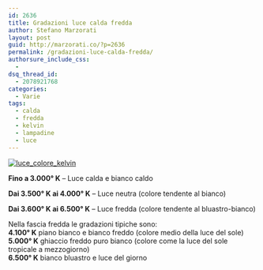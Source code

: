 ```yaml
---
id: 2636
title: Gradazioni luce calda fredda
author: Stefano Marzorati
layout: post
guid: http://marzorati.co/?p=2636
permalink: /gradazioni-luce-calda-fredda/
authorsure_include_css:
  - 
dsq_thread_id:
  - 2078921768
categories:
  - Varie
tags:
  - calda
  - fredda
  - kelvin
  - lampadine
  - luce
---
```

[<img src="http://res.cloudinary.com/marzorati-co/image/upload/v1408107873/luce_colore_kelvin_rr1mqj.png" alt="luce_colore_kelvin" class="aligncenter size-full wp-image-2639" />][1]

**Fino a 3.000° K** &#8211; Luce calda e bianco caldo

**Dai 3.500° K ai 4.000° K** &#8211; Luce neutra (colore tendente al bianco)

**Dai 3.600° K ai 6.500° K** &#8211; Luce fredda (colore tendente al bluastro-bianco)

Nella fascia fredda le gradazioni tipiche sono:  
**4.100° K** piano bianco e bianco freddo (colore medio della luce del sole)  
**5.000° K** ghiaccio freddo puro bianco (colore come la luce del sole tropicale a mezzogiorno)  
**6.500° K** bianco bluastro e luce del giorno

 [1]: http://res.cloudinary.com/marzorati-co/image/upload/v1408107873/luce_colore_kelvin_rr1mqj.png